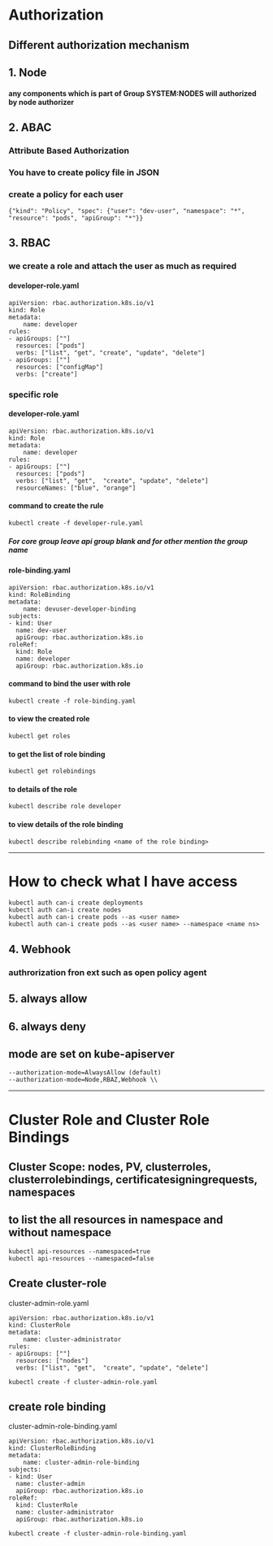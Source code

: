 # Authorization
## Different authorization mechanism
## 1. Node
#### any components which is part of Group SYSTEM:NODES will authorized by node authorizer
## 2. ABAC
### Attribute Based Authorization
### You have to create policy file in JSON 
### create a policy for each user
```
{"kind": "Policy", "spec": {"user": "dev-user", "namespace": "*", "resource": "pods", "apiGroup": "*"}}
```
## 3. RBAC
### we create a role and attach the user as much as required
#### developer-role.yaml
```
apiVersion: rbac.authorization.k8s.io/v1
kind: Role
metadata:
    name: developer
rules:
- apiGroups: [""]
  resources: ["pods"]
  verbs: ["list", "get", "create", "update", "delete"]
- apiGroups: [""]
  resources: ["configMap"]
  verbs: ["create"]
```
### specific role
#### developer-role.yaml
```
apiVersion: rbac.authorization.k8s.io/v1
kind: Role
metadata:
    name: developer
rules:
- apiGroups: [""]
  resources: ["pods"]
  verbs: ["list", "get",  "create", "update", "delete"]
  resourceNames: ["blue", "orange"]
```
#### command to create the rule
```
kubectl create -f developer-rule.yaml
```
##### For core group leave api group blank and for other mention the group name
#### role-binding.yaml
```
apiVersion: rbac.authorization.k8s.io/v1
kind: RoleBinding
metadata:
    name: devuser-developer-binding
subjects:
- kind: User
  name: dev-user
  apiGroup: rbac.authorization.k8s.io
roleRef:
  kind: Role
  name: developer
  apiGroup: rbac.authorization.k8s.io
```
#### command to bind the user with role
```
kubectl create -f role-binding.yaml
```
#### to view the created role
```
kubectl get roles
```
#### to get the list of role binding
```
kubectl get rolebindings
```
#### to details of the role
```
kubectl describe role developer
```
#### to view details of the role binding
```
kubectl describe rolebinding <name of the role binding>
```
******************
# How to check what I have access
```
kubectl auth can-i create deployments
kubectl auth can-i create nodes
kubectl auth can-i create pods --as <user name>
kubectl auth can-i create pods --as <user name> --namespace <name ns>
```
## 4. Webhook
### authrorization fron ext such as open policy agent
## 5. always allow
### 
## 6. always deny
## mode are set on kube-apiserver
```
--authorization-mode=AlwaysAllow (default)
--authorization-mode=Node,RBAZ,Webhook \\
```
****************************************************
# Cluster Role and Cluster Role Bindings
## Cluster Scope: nodes, PV, clusterroles, clusterrolebindings, certificatesigningrequests, namespaces
## to list the all resources in namespace and without namespace
```
kubectl api-resources --namespaced=true
kubectl api-resources --namespaced=false
```
## Create cluster-role
cluster-admin-role.yaml
```
apiVersion: rbac.authorization.k8s.io/v1
kind: ClusterRole
metadata:
    name: cluster-administrator
rules:
- apiGroups: [""]
  resources: ["nodes"]
  verbs: ["list", "get",  "create", "update", "delete"]
```
```
kubectl create -f cluster-admin-role.yaml
```
## create role binding
cluster-admin-role-binding.yaml
```
apiVersion: rbac.authorization.k8s.io/v1
kind: ClusterRoleBinding
metadata:
    name: cluster-admin-role-binding
subjects:
- kind: User
  name: cluster-admin
  apiGroup: rbac.authorization.k8s.io
roleRef:
  kind: ClusterRole
  name: cluster-administrator
  apiGroup: rbac.authorization.k8s.io
```
```
kubectl create -f cluster-admin-role-binding.yaml
```